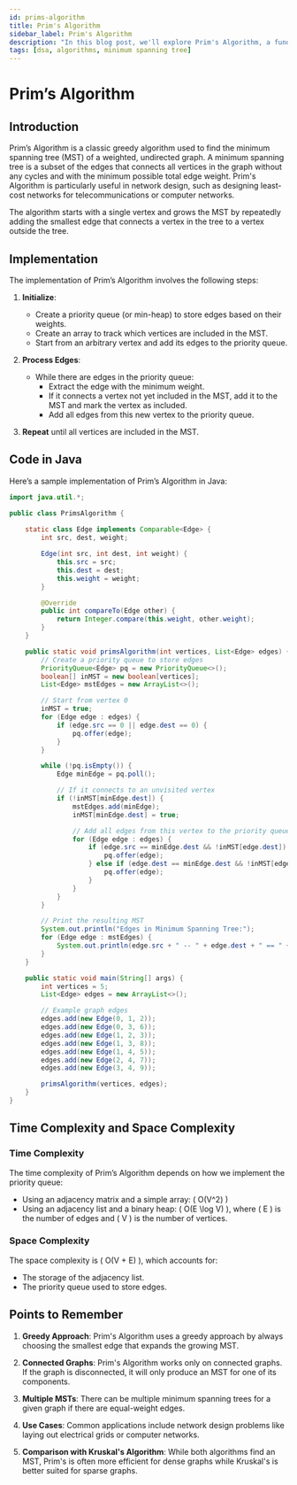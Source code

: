 ```yaml
---
id: prims-algorithm
title: Prim's Algorithm
sidebar_label: Prim's Algorithm
description: "In this blog post, we'll explore Prim's Algorithm, a fundamental graph algorithm used to find the minimum spanning tree (MST) of a weighted undirected graph. We'll discuss its implementation, time complexity, and practical applications in network design."
tags: [dsa, algorithms, minimum spanning tree]
---
```


# Prim’s Algorithm

## Introduction

Prim’s Algorithm is a classic greedy algorithm used to find the minimum spanning tree (MST) of a weighted, undirected graph. A minimum spanning tree is a subset of the edges that connects all vertices in the graph without any cycles and with the minimum possible total edge weight. Prim's Algorithm is particularly useful in network design, such as designing least-cost networks for telecommunications or computer networks.

The algorithm starts with a single vertex and grows the MST by repeatedly adding the smallest edge that connects a vertex in the tree to a vertex outside the tree.

## Implementation

The implementation of Prim’s Algorithm involves the following steps:

1. **Initialize**:
   - Create a priority queue (or min-heap) to store edges based on their weights.
   - Create an array to track which vertices are included in the MST.
   - Start from an arbitrary vertex and add its edges to the priority queue.

2. **Process Edges**:
   - While there are edges in the priority queue:
     - Extract the edge with the minimum weight.
     - If it connects a vertex not yet included in the MST, add it to the MST and mark the vertex as included.
     - Add all edges from this new vertex to the priority queue.

3. **Repeat** until all vertices are included in the MST.

## Code in Java

Here’s a sample implementation of Prim’s Algorithm in Java:

```java
import java.util.*;

public class PrimsAlgorithm {
    
    static class Edge implements Comparable<Edge> {
        int src, dest, weight;

        Edge(int src, int dest, int weight) {
            this.src = src;
            this.dest = dest;
            this.weight = weight;
        }

        @Override
        public int compareTo(Edge other) {
            return Integer.compare(this.weight, other.weight);
        }
    }

    public static void primsAlgorithm(int vertices, List<Edge> edges) {
        // Create a priority queue to store edges
        PriorityQueue<Edge> pq = new PriorityQueue<>();
        boolean[] inMST = new boolean[vertices];
        List<Edge> mstEdges = new ArrayList<>();

        // Start from vertex 0
        inMST = true;
        for (Edge edge : edges) {
            if (edge.src == 0 || edge.dest == 0) {
                pq.offer(edge);
            }
        }

        while (!pq.isEmpty()) {
            Edge minEdge = pq.poll();

            // If it connects to an unvisited vertex
            if (!inMST[minEdge.dest]) {
                mstEdges.add(minEdge);
                inMST[minEdge.dest] = true;

                // Add all edges from this vertex to the priority queue
                for (Edge edge : edges) {
                    if (edge.src == minEdge.dest && !inMST[edge.dest]) {
                        pq.offer(edge);
                    } else if (edge.dest == minEdge.dest && !inMST[edge.src]) {
                        pq.offer(edge);
                    }
                }
            }
        }

        // Print the resulting MST
        System.out.println("Edges in Minimum Spanning Tree:");
        for (Edge edge : mstEdges) {
            System.out.println(edge.src + " -- " + edge.dest + " == " + edge.weight);
        }
    }

    public static void main(String[] args) {
        int vertices = 5;
        List<Edge> edges = new ArrayList<>();

        // Example graph edges
        edges.add(new Edge(0, 1, 2));
        edges.add(new Edge(0, 3, 6));
        edges.add(new Edge(1, 2, 3));
        edges.add(new Edge(1, 3, 8));
        edges.add(new Edge(1, 4, 5));
        edges.add(new Edge(2, 4, 7));
        edges.add(new Edge(3, 4, 9));

        primsAlgorithm(vertices, edges);
    }
}
```

## Time Complexity and Space Complexity

### Time Complexity

The time complexity of Prim’s Algorithm depends on how we implement the priority queue:
- Using an adjacency matrix and a simple array: \( O(V^2) \)
- Using an adjacency list and a binary heap: \( O(E \log V) \), where \( E \) is the number of edges and \( V \) is the number of vertices.

### Space Complexity

The space complexity is \( O(V + E) \), which accounts for:
- The storage of the adjacency list.
- The priority queue used to store edges.

## Points to Remember

1. **Greedy Approach**: Prim's Algorithm uses a greedy approach by always choosing the smallest edge that expands the growing MST.

2. **Connected Graphs**: Prim's Algorithm works only on connected graphs. If the graph is disconnected, it will only produce an MST for one of its components.

3. **Multiple MSTs**: There can be multiple minimum spanning trees for a given graph if there are equal-weight edges.

4. **Use Cases**: Common applications include network design problems like laying out electrical grids or computer networks.

5. **Comparison with Kruskal's Algorithm**: While both algorithms find an MST, Prim's is often more efficient for dense graphs while Kruskal's is better suited for sparse graphs.